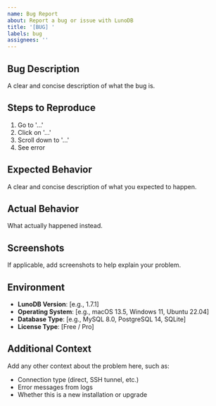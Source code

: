```yaml
---
name: Bug Report
about: Report a bug or issue with LunoDB
title: '[BUG] '
labels: bug
assignees: ''
---
```


## Bug Description
A clear and concise description of what the bug is.

## Steps to Reproduce
1. Go to '...'
2. Click on '...'
3. Scroll down to '...'
4. See error

## Expected Behavior
A clear and concise description of what you expected to happen.

## Actual Behavior
What actually happened instead.

## Screenshots
If applicable, add screenshots to help explain your problem.

## Environment
- **LunoDB Version**: [e.g., 1.7.1]
- **Operating System**: [e.g., macOS 13.5, Windows 11, Ubuntu 22.04]
- **Database Type**: [e.g., MySQL 8.0, PostgreSQL 14, SQLite]
- **License Type**: [Free / Pro]

## Additional Context
Add any other context about the problem here, such as:
- Connection type (direct, SSH tunnel, etc.)
- Error messages from logs
- Whether this is a new installation or upgrade
